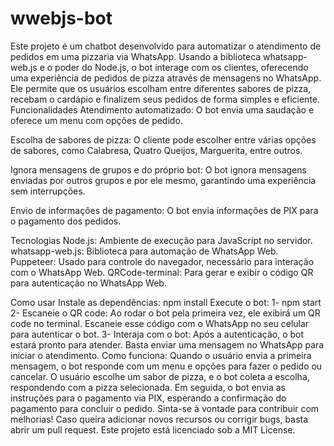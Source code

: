 # wwebjs-bot
Este projeto é um chatbot desenvolvido para automatizar o atendimento de pedidos em uma pizzaria via WhatsApp. Usando a biblioteca whatsapp-web.js e o poder do Node.js, o bot interage com os clientes, oferecendo uma experiência de pedidos de pizza através de mensagens no WhatsApp. Ele permite que os usuários escolham entre diferentes sabores de pizza, recebam o cardápio e finalizem seus pedidos de forma simples e eficiente. Funcionalidades      Atendimento automatizado: O bot envia uma saudação e oferece um menu com opções de pedido.
 
Escolha de sabores de pizza: 
O cliente pode escolher entre várias opções de sabores, como Calabresa, Quatro Queijos, Marguerita, entre outros.

Ignora mensagens de grupos e do próprio bot: 
O bot ignora mensagens enviadas por outros grupos e por ele mesmo, garantindo uma experiência sem interrupções.

Envio de informações de pagamento: O bot envia informações de PIX para o pagamento dos pedidos.  

Tecnologias
Node.js: Ambiente de execução para JavaScript no servidor.
whatsapp-web.js: Biblioteca para automação de WhatsApp Web.
Puppeteer: Usado para controle do navegador, necessário para interação com o WhatsApp Web.
QRCode-terminal: Para gerar e exibir o código QR para autenticação no WhatsApp Web.

Como usar
Instale as dependências:  npm install
Execute o bot: 
1- npm start
2- Escaneie o QR code: Ao rodar o bot pela primeira vez, ele exibirá um QR code no terminal. Escaneie esse código com o WhatsApp no seu celular para autenticar o bot.
3- Interaja com o bot: Após a autenticação, o bot estará pronto para atender. Basta enviar uma mensagem no WhatsApp para iniciar o atendimento.
Como funciona: 
Quando o usuário envia a primeira mensagem, o bot responde com um menu e opções para fazer o pedido ou cancelar. O usuário escolhe um sabor de pizza, e o bot coleta a escolha, respondendo com a pizza selecionada. Em seguida, o bot envia as instruções para o pagamento via PIX, esperando a confirmação do pagamento para concluir o pedido. Sinta-se à vontade para contribuir com melhorias! Caso queira adicionar novos recursos ou corrigir bugs, basta abrir um pull request. Este projeto está licenciado sob a MIT License.

